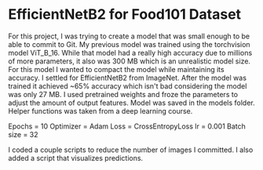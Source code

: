 # EfficientNetB2 for Food101 Dataset


For this project, I was trying to create a model that was small enough to be able to commit to Git. My previous model was trained using the torchvision model ViT_B_16. While that model had a really high accuracy due to millions of more parameters, it also was 300 MB which is an unrealistic model size. For this model I wanted to compact the model while maintaining its accuracy. I settled for EfficientNetB2 from ImageNet. After the model was trained it achieved ~65% accuracy which isn't bad considering the model was only 27 MB. I used pretrained weights and froze the parameters to adjust the amount of output features. Model was saved in the models folder. Helper functions was taken from a deep learning course.


Epochs = 10
Optimizer = Adam
Loss = CrossEntropyLoss
lr = 0.001
Batch size = 32


I coded a couple scripts to reduce the number of images I committed. I also added a script that visualizes predictions.
